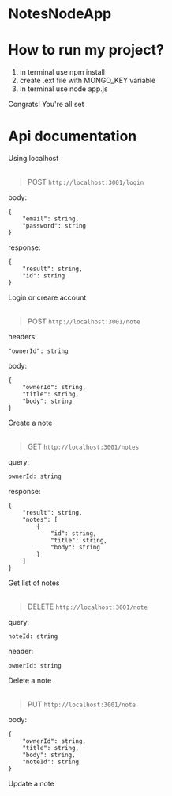# NotesNodeApp
# How to run my project?
1) in terminal use npm install
2) create .ext file with MONGO_KEY variable
3) in terminal use node app.js
   
Congrats! You're all set
# Api documentation
Using localhost
<br>
<br>
> POST `http://localhost:3001/login`

body:
```
{
    "email": string,
    "password": string
}
```

response:
```
{
    "result": string,
    "id": string
}
```

Login or creare account
<br>
<br>
> POST `http://localhost:3001/note`

headers:
```
"ownerId": string
```
body:
```
{
    "ownerId": string,
    "title": string,
    "body": string
}
```

Create a note
<br>
<br>
> GET `http://localhost:3001/notes`

query:
```
ownerId: string
```

response:
```
{
    "result": string,
    "notes": [
        {
            "id": string,
            "title": string,
            "body": string
        }
    ]
}
```

Get list of notes
<br>
<br>
> DELETE `http://localhost:3001/note`

query:
```
noteId: string
```
header:
```
ownerId: string
```

Delete a note
<br>
<br>
> PUT `http://localhost:3001/note`

body:
```
{
    "ownerId": string,
    "title": string,
    "body": string,
    "noteId": string
}
```

Update a note
